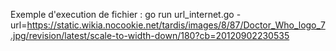 Exemple d'execution de fichier :
go run url_internet.go -url=https://static.wikia.nocookie.net/tardis/images/8/87/Doctor_Who_logo_7.jpg/revision/latest/scale-to-width-down/180?cb=20120902230535
